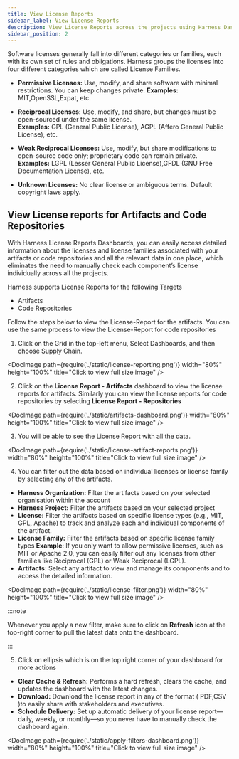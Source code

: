 ```yaml
---
title: View License Reports
sidebar_label: View License Reports
description: View License Reports across the projects using Harness Dashboards
sidebar_position: 2
---
```


Software licenses generally fall into different categories or families, each with its own set of rules and obligations. Harness groups the licenses into four different categories which are called License Families.

* **Permissive Licenses:** Use, modify, and share software with minimal restrictions. You can keep changes private.
  **Examples:** MIT,OpenSSL,Expat, etc.
* **Reciprocal Licenses:** Use, modify, and share, but changes must be open-sourced under the same license.            
  **Examples:** GPL (General Public License), AGPL (Affero General Public License), etc.

* **Weak Reciprocal Licenses:** Use, modify, but share modifications to open-source code only; proprietary code can remain private.    
  **Examples:** LGPL (Lesser General Public License),GFDL (GNU Free Documentation License), etc.

* **Unknown Licenses:** No clear license or ambiguous terms. Default copyright laws apply.


## View License reports for Artifacts and Code Repositories

With Harness License Reports Dashboards, you can easily access detailed information about the licenses and license families associated with your artifacts or code repositories and all the relevant data in one place, which eliminates the need to manually check each component’s license individually across all the projects.

Harness supports License Reports for the following Targets

* Artifacts 
* Code Repositories


Follow the steps below to view the License-Report for the artifacts. You can use the same process to view the License-Report for code repositories

1) Click on the Grid in the top-left menu, Select Dashboards, and then choose Supply Chain.

<DocImage path={require('./static/license-reporting.png')} width="80%" height="100%" title="Click to view full size image" />

2) Click on the **License Report - Artifacts** dashboard to view the license reports for artifacts. Similarly you can view the license reports for code repositories by selecting **License Report - Repositories**

<DocImage path={require('./static/artifacts-dashboard.png')} width="80%" height="100%" title="Click to view full size image" />

3) You will be able to see the License Report with all the data.

<DocImage path={require('./static/license-artifact-reports.png')} width="80%" height="100%" title="Click to view full size image" />

4) You can filter out the data based on individual licenses or license family by selecting any of the artifacts.

* **Harness Organization:** Filter the artifacts based on your selected organisation within the account 
* **Harness Project:** Filter the artifacts based on your selected project
* **License:** Filter the artifacts based on specific license types (e.g., MIT, GPL, Apache) to track and analyze each and individual components of the artifact.
* **License Family:** Filter the artifacts based on specific license family types
 **Example**: If you only want to allow permissive licenses, such as MIT or Apache 2.0, you can easily filter out any licenses from other families like Reciprocal (GPL) or Weak Reciprocal (LGPL).
* **Artifacts:** Select any artifact to view and manage its components and to access the detailed information.

<DocImage path={require('./static/license-filter.png')} width="80%" height="100%" title="Click to view full size image" />

:::note

Whenever you apply a new filter, make sure to click on **Refresh** icon at the top-right corner to pull the latest data onto the dashboard.

:::

5) Click on ellipsis which is on the top right corner of your  dashboard for more actions

* **Clear Cache & Refresh:** Performs a hard refresh, clears the cache, and updates the dashboard with the latest changes.
* **Download:** Download the license report in any of the format ( PDF,CSV )to easily share with stakeholders and executives.
* **Schedule Delivery:** Set up automatic delivery of your license report—daily, weekly, or monthly—so you never have to manually check the dashboard again.

<DocImage path={require('./static/apply-filters-dashboard.png')} width="80%" height="100%" title="Click to view full size image" />
